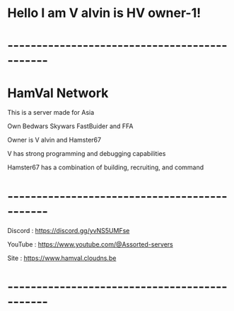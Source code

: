 # Hello I am V alvin is HV owner-1!
# ---------------------------------------------
# HamVal Network
This is a server made for Asia

Own Bedwars Skywars FastBuider and FFA

Owner is V alvin and Hamster67

V has strong programming and debugging capabilities

Hamster67 has a combination of building, recruiting, and command
# ---------------------------------------------
Discord : https://discord.gg/yvNS5UMFse

YouTube : https://www.youtube.com/@Assorted-servers

Site : https://www.hamval.cloudns.be
# ---------------------------------------------
